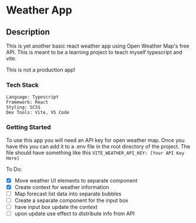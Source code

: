 # Weather App
## Description
This is yet another basic react weather app using Open Weather Map's free API. 
This is meant to be a learning project to teach myself typescript and vite.

This is not a production app!

### Tech Stack

    Language: Typescript
    Framework: React
    Styling: SCSS
    Dev Tools: Vite, VS Code

### Getting Started

To use this app you will need an API key for open weather map. Once you have this you can add it to a .env file in the root directory of the project.
The file should have something like this `VITE_WEATHER_API_KEY: [Your API Key Here]`


To Do:
- [x] Move weather UI elements to separate component
- [x] Create context for weather information
- [ ] Map forecast list data into separate bubbles
- [ ] Create a separate component for the input box
- [ ] have input box update the context
- [ ] upon update use effect to distribute info from API